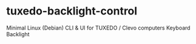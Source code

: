 # tuxedo-backlight-control
Minimal Linux (Debian) CLI &amp; UI for TUXEDO / Clevo computers Keyboard Backlight

